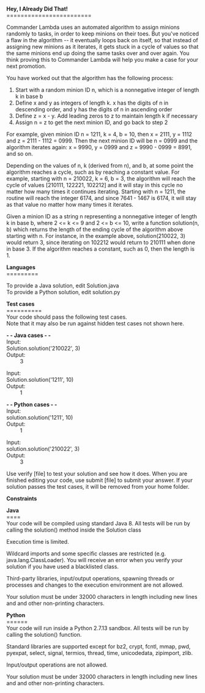 **Hey, I Already Did That!**<br>
\========================

Commander Lambda uses an automated algorithm to assign minions randomly to tasks, in order to keep minions on their toes. But you've noticed a flaw in the algorithm -- it eventually loops back on itself, so that instead of assigning new minions as it iterates, it gets stuck in a cycle of values so that the same minions end up doing the same tasks over and over again. You think proving this to Commander Lambda will help you make a case for your next promotion. 

You have worked out that the algorithm has the following process:

1) Start with a random minion ID n, which is a nonnegative integer of length k in base b<br>
2) Define x and y as integers of length k.  x has the digits of n in descending order, and y has the digits of n in ascending order<br>
3) Define z = x - y.  Add leading zeros to z to maintain length k if necessary<br>
4) Assign n = z to get the next minion ID, and go back to step 2

For example, given minion ID n = 1211, k = 4, b = 10, then x = 2111, y = 1112 and z = 2111 - 1112 = 0999. Then the next minion ID will be n = 0999 and the algorithm iterates again: x = 9990, y = 0999 and z = 9990 - 0999 = 8991, and so on.

Depending on the values of n, k (derived from n), and b, at some point the algorithm reaches a cycle, such as by reaching a constant value. For example, starting with n = 210022, k = 6, b = 3, the algorithm will reach the cycle of values [210111, 122221, 102212] and it will stay in this cycle no matter how many times it continues iterating. Starting with n = 1211, the routine will reach the integer 6174, and since 7641 - 1467 is 6174, it will stay as that value no matter how many times it iterates.

Given a minion ID as a string n representing a nonnegative integer of length k in base b, where 2 <= k <= 9 and 2 <= b <= 10, write a function solution(n, b) which returns the length of the ending cycle of the algorithm above starting with n. For instance, in the example above, solution(210022, 3) would return 3, since iterating on 102212 would return to 210111 when done in base 3. If the algorithm reaches a constant, such as 0, then the length is 1.

**Languages**<br> 
\=========

To provide a Java solution, edit Solution.java<br>
To provide a Python solution, edit solution.py

**Test cases**<br> 
\==========<br>
Your code should pass the following test cases.<br>
Note that it may also be run against hidden test cases not shown here.

**- - Java cases - -**<br> 
Input:<br>
Solution.solution('210022', 3)<br>
Output:<br>
&nbsp;&nbsp;&nbsp;&nbsp;&nbsp;&nbsp;&nbsp;&nbsp;&nbsp;3 

Input:<br> 
Solution.solution('1211', 10)<br> 
Output:<br> 
&nbsp;&nbsp;&nbsp;&nbsp;&nbsp;&nbsp;&nbsp;&nbsp;&nbsp;1

**- - Python cases - -**<br>
Input:<br>
solution.solution('1211', 10)<br>
Output:<br>
&nbsp;&nbsp;&nbsp;&nbsp;&nbsp;&nbsp;&nbsp;&nbsp;&nbsp;1

Input:<br>
solution.solution('210022', 3)<br> 
Output:<br> 
&nbsp;&nbsp;&nbsp;&nbsp;&nbsp;&nbsp;&nbsp;&nbsp;&nbsp;3

Use verify [file] to test your solution and see how it does. When you are finished editing your code, use submit [file] to submit your answer. If your solution passes the test cases, it will be removed from your home folder.

**Constraints**<br>

**Java**<br>
\====<br>
Your code will be compiled using standard Java 8. All tests will be run by calling the solution() method inside the Solution class

Execution time is limited.

Wildcard imports and some specific classes are restricted (e.g. java.lang.ClassLoader). You will receive an error when you verify your solution if you have used a blacklisted class.

Third-party libraries, input/output operations, spawning threads or processes and changes to the execution environment are not allowed.

Your solution must be under 32000 characters in length including new lines and and other non-printing characters.

**Python**<br> 
\======<br>
Your code will run inside a Python 2.7.13 sandbox. All tests will be run by calling the solution() function.

Standard libraries are supported except for bz2, crypt, fcntl, mmap, pwd, pyexpat, select, signal, termios, thread, time, unicodedata, zipimport, zlib.

Input/output operations are not allowed.

Your solution must be under 32000 characters in length including new lines and and other non-printing characters.
